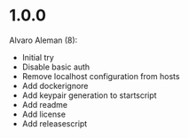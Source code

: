 # 1.0.0

Alvaro Aleman (8):

* Initial try
* Disable basic auth
* Remove localhost configuration from hosts
* Add dockerignore
* Add keypair generation to startscript
* Add readme
* Add license
* Add releasescript


